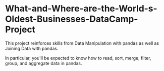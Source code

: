 # What-and-Where-are-the-World-s-Oldest-Businesses-DataCamp-Project
This project reinforces skills from Data Manipulation with pandas as well as Joining Data with pandas.

In particular, you'll be expected to know how to read, sort, merge, filter, group, and aggregate data in pandas.
